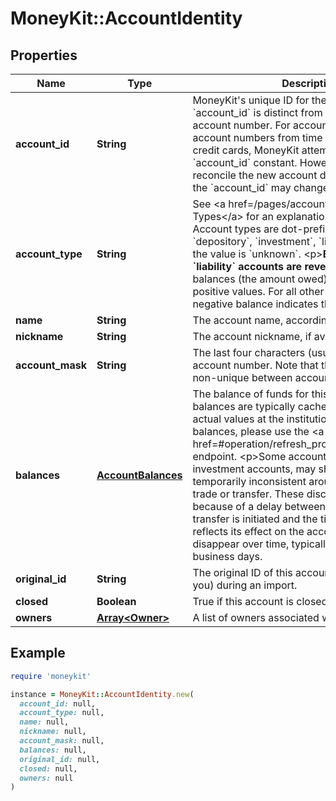 # MoneyKit::AccountIdentity

## Properties

| Name | Type | Description | Notes |
| ---- | ---- | ----------- | ----- |
| **account_id** | **String** | MoneyKit&#39;s unique ID for the account.         &lt;p&gt;The &#x60;account_id&#x60; is distinct from the institution&#39;s account number.  For accounts that may change account         numbers from time to time, such as credit cards, MoneyKit attempts to keep the &#x60;account_id&#x60; constant.         However, if MoneyKit can&#39;t reconcile the new account data with the old data, the &#x60;account_id&#x60; may change. |  |
| **account_type** | **String** | See &lt;a href&#x3D;/pages/account_types&gt;Account Types&lt;/a&gt; for an explanation of account types.  Account types are         dot-prefixed with one of &#x60;depository&#x60;, &#x60;investment&#x60;, &#x60;liability&#x60;, or &#x60;other&#x60;; or the value is &#x60;unknown&#x60;.         &lt;p&gt;**Balances for &#x60;liability&#x60; accounts are reversed:**  negative balances (the amount owed) are reported as         positive values.  For all other types of accounts, a negative balance indicates the amount owed. |  |
| **name** | **String** | The account name, according to the institution. |  |
| **nickname** | **String** | The account nickname, if available. | [optional] |
| **account_mask** | **String** | The last four characters (usually digits) of the account number.         Note that this mask may be non-unique between accounts. | [optional] |
| **balances** | [**AccountBalances**](AccountBalances.md) | The balance of funds for this account. Note that balances are typically cached and may lag         behind actual values at the institution. To update balances, please use the &lt;a href&#x3D;#operation/refresh_products&gt;/products&lt;/a&gt; endpoint.         &lt;p&gt;Some accounts, particularly investment accounts, may show balances that are temporarily inconsistent         around the time of a trade or transfer.  These discrepancies occur because of a delay between the time a         trade or transfer is initiated and the time the institution reflects its effect on the account balance,         and will disappear over time, typically within 1-2 business days.          |  |
| **original_id** | **String** | The original ID of this account, if supplied (by you) during an import. | [optional] |
| **closed** | **Boolean** | True if this account is closed. | [optional] |
| **owners** | [**Array&lt;Owner&gt;**](Owner.md) | A list of owners associated with the account. |  |

## Example

```ruby
require 'moneykit'

instance = MoneyKit::AccountIdentity.new(
  account_id: null,
  account_type: null,
  name: null,
  nickname: null,
  account_mask: null,
  balances: null,
  original_id: null,
  closed: null,
  owners: null
)
```

